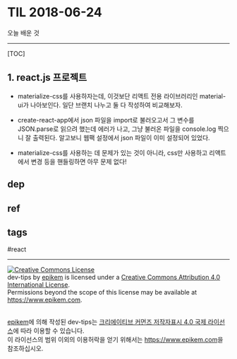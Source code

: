 # TIL 2018-06-24

오늘 배운 것

--------------------------

[TOC]
## 1. react.js 프로젝트

- materialize-css를 사용하자는데, 이것보단 리액트 전용 라이브러리인 material-ui가 나아보인다. 일단 브랜치 나누고 둘 다 작성하여 비교해보자.

- create-react-app에서 json 파일을 import로 불러오고서 그 변수를 JSON.parse로 읽으려 했는데 에러가 나고, 그냥 불러온 파일을 console.log 찍으니 잘 출력된다. 알고보니 웹팩 설정에서 json 파일이 이미 설정되어 있었다.

- materialize-css를 사용하는 데 문제가 있는 것이 아니라, css만 사용하고 리액트에서 변경 등을 핸들링하면 아무 문제 없다! 

## dep

## ref

## tags
  #react



--------------------------


<!-- license start -->

<a rel="license" href="http://creativecommons.org/licenses/by/4.0/"><img alt="Creative Commons License" style="border-width:0" src="https://i.creativecommons.org/l/by/4.0/88x31.png" /></a>
<br /><span xmlns:dct="http://purl.org/dc/terms/" property="dct:title">dev-tips</span> by <a xmlns:cc="http://creativecommons.org/ns#" href="https://www.github.com/epikem/dev-tips" property="cc:attributionName" rel="cc:attributionURL">epikem</a> is licensed under a <a rel="license" href="http://creativecommons.org/licenses/by/4.0/">Creative Commons Attribution 4.0 International License</a>.<br />Permissions beyond the scope of this license may be available at <a xmlns:cc="http://creativecommons.org/ns#" href="https://www.epikem.com" rel="cc:morePermissions">https://www.epikem.com</a>.

<br /><a xmlns:cc="http://creativecommons.org/ns#" href="https://www.github.com/epikem/dev-tips" property="cc:attributionName" rel="cc:attributionURL">epikem</a>에 의해 작성된 <span xmlns:dct="http://purl.org/dc/terms/" property="dct:title">dev-tips</span>는 <a rel="license" href="http://creativecommons.org/licenses/by/4.0/">크리에이티브 커먼즈 저작자표시 4.0 국제 라이선스</a>에 따라 이용할 수 있습니다.<br />이 라이선스의 범위 이외의 이용허락을 얻기 위해서는 <a xmlns:cc="http://creativecommons.org/ns#" href="https://www.epikem.com" rel="cc:morePermissions">https://www.epikem.com</a>을 참조하십시오.

<!-- license end -->